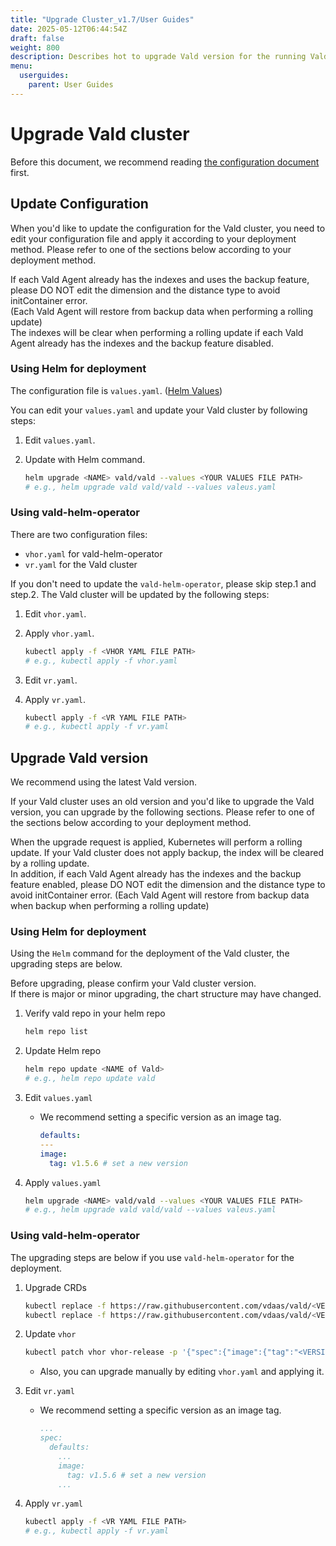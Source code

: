 ```yaml
---
title: "Upgrade Cluster_v1.7/User Guides"
date: 2025-05-12T06:44:54Z
draft: false
weight: 800
description: Describes hot to upgrade Vald version for the running Vald cluster
menu:
  userguides:
    parent: User Guides
---
```


# Upgrade Vald cluster

Before this document, we recommend reading [the configuration document](/docs/v1.7/user-guides/configuration) first.

## Update Configuration

When you'd like to update the configuration for the Vald cluster, you need to edit your configuration file and apply it according to your deployment method.
Please refer to one of the sections below according to your deployment method.

<div class="caution">
If each Vald Agent already has the indexes and uses the backup feature, please DO NOT edit the dimension and the distance type to avoid initContainer error.<BR>
(Each Vald Agent will restore from backup data when performing a rolling update)
</div>

<div class="warn">
The indexes will be clear when performing a rolling update if each Vald Agent already has the indexes and the backup feature disabled.
</div>

### Using Helm for deployment

The configuration file is `values.yaml`. ([Helm Values](https://helm.sh/docs/chart_template_guide/values_files/))

You can edit your `values.yaml` and update your Vald cluster by following steps:

1. Edit `values.yaml`.
1. Update with Helm command.

   ```bash
   helm upgrade <NAME> vald/vald --values <YOUR VALUES FILE PATH>
   # e.g., helm upgrade vald vald/vald --values valeus.yaml
   ```

### Using vald-helm-operator

There are two configuration files:

- `vhor.yaml` for vald-helm-operator
- `vr.yaml` for the Vald cluster

If you don't need to update the `vald-helm-operator`, please skip step.1 and step.2.
The Vald cluster will be updated by the following steps:

1. Edit `vhor.yaml`.
1. Apply `vhor.yaml`.

   ```bash
   kubectl apply -f <VHOR YAML FILE PATH>
   # e.g., kubectl apply -f vhor.yaml
   ```

1. Edit `vr.yaml`.
1. Apply `vr.yaml`.

   ```bash
   kubectl apply -f <VR YAML FILE PATH>
   # e.g., kubectl apply -f vr.yaml
   ```

## Upgrade Vald version

We recommend using the latest Vald version.

If your Vald cluster uses an old version and you'd like to upgrade the Vald version, you can upgrade by the following sections.
Please refer to one of the sections below according to your deployment method.

<div class="caution">
When the upgrade request is applied, Kubernetes will perform a rolling update.
If your Vald cluster does not apply backup, the index will be cleared by a rolling update.<BR>
In addition, if each Vald Agent already has the indexes and the backup feature enabled, please DO NOT edit the dimension and the distance type to avoid initContainer error.
(Each Vald Agent will restore from backup data when backup when performing a rolling update)
</div>

### Using Helm for deployment

Using the `Helm` command for the deployment of the Vald cluster, the upgrading steps are below.

<div class="warn">
Before upgrading, please confirm your Vald cluster version.<BR>
If there is major or minor upgrading, the chart structure may have changed.
</div>

1. Verify vald repo in your helm repo

   ```bash
   helm repo list
   ```

1. Update Helm repo

   ```bash
   helm repo update <NAME of Vald>
   # e.g., helm repo update vald
   ```

1. Edit `values.yaml`

   - We recommend setting a specific version as an image tag.

     ```yaml
     defaults:
     ---
     image:
       tag: v1.5.6 # set a new version
     ```

1. Apply `values.yaml`

   ```bash
   helm upgrade <NAME> vald/vald --values <YOUR VALUES FILE PATH>
   # e.g., helm upgrade vald vald/vald --values valeus.yaml
   ```

### Using vald-helm-operator

The upgrading steps are below if you use `vald-helm-operator` for the deployment.

1. Upgrade CRDs

   ```bash
   kubectl replace -f https://raw.githubusercontent.com/vdaas/vald/<VERSION>/charts/vald-helm-operator/crds/valdrelease.yaml
   kubectl replace -f https://raw.githubusercontent.com/vdaas/vald/<VERSION>/charts/vald-helm-operator/crds/valdhelmoperatorrelease.yaml
   ```

1. Update `vhor`

   ```bash
   kubectl patch vhor vhor-release -p '{"spec":{"image":{"tag":"<VERSION>"}}}'
   ```

   - Also, you can upgrade manually by editing `vhor.yaml` and applying it.

1. Edit `vr.yaml`

   - We recommend setting a specific version as an image tag.

     ```yaml
     ...
     spec:
       defaults:
         ...
         image:
           tag: v1.5.6 # set a new version
         ...
     ```

1. Apply `vr.yaml`

   ```bash
   kubectl apply -f <VR YAML FILE PATH>
   # e.g., kubectl apply -f vr.yaml
   ```
